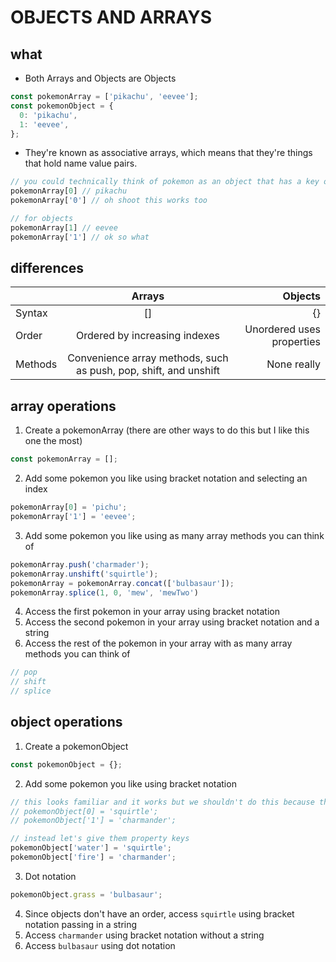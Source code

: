 # OBJECTS AND ARRAYS

## what

- Both Arrays and Objects are Objects

```js
const pokemonArray = ['pikachu', 'eevee'];
const pokemonObject = {
  0: 'pikachu',
  1: 'eevee',
};
```

- They're known as associative arrays, which means that they're things that hold name value pairs.

```js
// you could technically think of pokemon as an object that has a key of indicies
pokemonArray[0] // pikachu
pokemonArray['0'] // oh shoot this works too

// for objects
pokemonArray[1] // eevee
pokemonArray['1'] // ok so what
```

## differences

|               | Arrays           | Objects  |
| ------------- |:----------------:| --------:|
| Syntax        | []               | {}       |
| Order         | Ordered by increasing indexes | Unordered uses properties |
| Methods | Convenience array methods, such as push, pop, shift, and unshift | None really |

## array operations

1) Create a pokemonArray (there are other ways to do this but I like this one the most)

```js
const pokemonArray = [];
```

2) Add some pokemon you like using bracket notation and selecting an index

```js
pokemonArray[0] = 'pichu';
pokemonArray['1'] = 'eevee';
```

3) Add some pokemon you like using as many array methods you can think of

```js
pokemonArray.push('charmader');
pokemonArray.unshift('squirtle');
pokemonArray = pokemonArray.concat(['bulbasaur']);
pokemonArray.splice(1, 0, 'mew', 'mewTwo')
```

4) Access the first pokemon in your array using bracket notation
5) Access the second pokemon in your array  using bracket notation and a string
6) Access the rest of the pokemon in your array with as many array methods you can think of
```js
// pop
// shift
// splice
```

## object operations

1) Create a pokemonObject

```js
const pokemonObject = {};
```

2) Add some pokemon you like using bracket notation

```js
// this looks familiar and it works but we shouldn't do this because they're special characters
// pokemonObject[0] = 'squirtle';
// pokemonObject['1'] = 'charmander';

// instead let's give them property keys
pokemonObject['water'] = 'squirtle';
pokemonObject['fire'] = 'charmander';
```

3) Dot notation

```js
pokemonObject.grass = 'bulbasaur';
```

4) Since objects don't have an order, access `squirtle` using bracket notation passing in a string
5) Access `charmander` using bracket notation without a string
6) Access `bulbasaur` using dot notation
